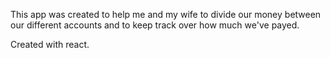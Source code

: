 This app was created to help me and my wife to divide our money between our different accounts and to keep track over how much we've payed. 

Created with react. 
